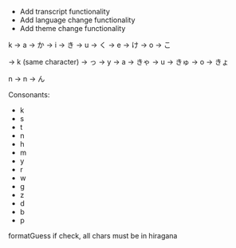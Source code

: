 - Add transcript functionality
- Add language change functionality
- Add theme change functionality

k
-> a -> か
-> i -> き
-> u -> く
-> e -> け
-> o -> こ

-> k (same character) -> っ
-> y
-> a -> きゃ
-> u -> きゅ
-> o -> きょ

n
-> n -> ん

Consonants:

- k
- s
- t
- n
- h
- m
- y
- r
- w
- g
- z
- d
- b
- p

formatGuess if check, all chars must be in hiragana
